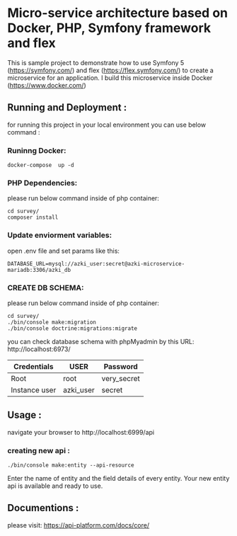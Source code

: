 # Micro-service architecture based on Docker, PHP, Symfony framework and flex

This is sample project to demonstrate how to use Symfony 5 (https://symfony.com/) and flex (https://flex.symfony.com/) to create a microservice for an application.
I build this microservice inside Docker (https://www.docker.com/)

## Running and Deployment :

for running this project in your local environment you can use below command :

### Runinng Docker:

```
docker-compose  up -d
```

### PHP Dependencies:

please run below command inside of php container:

```
cd survey/
composer install 
```

### Update enviorment variables:

open .env file and set params like this:

```
DATABASE_URL=mysql://azki_user:secret@azki-microservice-mariadb:3306/azki_db
```

### CREATE DB SCHEMA:

please run below command inside of php container:
```
cd survey/
./bin/console make:migration
./bin/console doctrine:migrations:migrate
```

you can check database schema with phpMyadmin by this URL: 
http://localhost:6973/

Credentials | USER | Password
 --- | --- | ---
 Root | root | very_secret
 Instance user | azki_user | secret


## Usage :

navigate your browser to http://localhost:6999/api

### creating new api :

```
./bin/console make:entity --api-resource
```

Enter the name of entity and the field details of every entity. Your new entity api is available and ready to use.

## Documentions :

please visit: https://api-platform.com/docs/core/